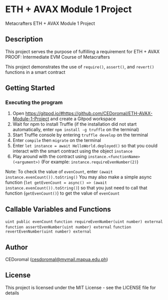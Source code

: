 # ETH + AVAX Module 1 Project

Metacrafters ETH + AVAX Module 1 Project

## Description

This project serves the purpose of fulfilling a requirement for ETH + AVAX PROOF: Intermediate EVM Course of Metacrafters

This project demonstrates the use of `require()`, `assert()`, and `revert()` functions in a smart contract

## Getting Started

### Executing the program

1. Open https://gitpod.io/#https://github.com/CEDoromal/ETH-AVAX-Module-1-Project and create a Gitpod workspace
2. Wait for npm to install Truffle (if the installation did not start automatically, enter `npm install -g truffle` on the terminal)
3. Start Truffle console by entering `truffle develop` on the terminal
4. Enter `compile` then `migrate` on the terminal
5. Enter `let instance = await HelloWorld.deployed()` so that you could interact with the smart contract using the object `instance`
6. Play around with the contract using `instance.<functionName>(<argument>)` (For example: `instance.requireEvenNumber(2)`)

Note: To check the value of `evenCount`, enter `(await instance.evenCount()).toString()`
You may also make a simple async function (`let getEvenCount = async() => (await instance.evenCount()).toString()`) so that you just need to call that function (`getEvenCount()`) to get the value of `evenCount`

## Callable Variables and Functions

`uint public evenCount`
`function requireEvenNumber(uint number) external`
`function assertEvenNumber(uint number) external`
`function revertEvenNumber(uint number) external`

## Author

CEDoromal (cesdoromal@mymail.mapua.edu.ph)

## License

This project is licensed under the MIT License - see the LICENSE file for details